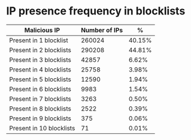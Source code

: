 # IP presence frequency in blocklists
| Malicious IP | Number of IPs | % |
|----|----|----|
| Present in 1 blocklist | 260024 | 40.15% |
| Present in 2 blocklists | 290208 | 44.81% |
| Present in 3 blocklists | 42857 | 6.62% |
| Present in 4 blocklists | 25758 | 3.98% |
| Present in 5 blocklists | 12590 | 1.94% |
| Present in 6 blocklists | 9983 | 1.54% |
| Present in 7 blocklists | 3263 | 0.50% |
| Present in 8 blocklists | 2522 | 0.39% |
| Present in 9 blocklists | 375 | 0.06% |
| Present in 10 blocklists | 71 | 0.01% |
